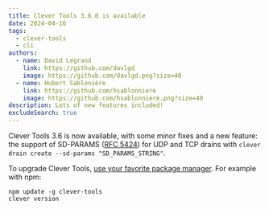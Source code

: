 ```yaml
---
title: Clever Tools 3.6.0 is available
date: 2024-04-16
tags:
  - clever-tools
  - cli
authors:
  - name: David Legrand
    link: https://github.com/davlgd
    image: https://github.com/davlgd.png?size=40
  - name: Hubert Sablonière
    link: https://github.com/hsablonniere
    image: https://github.com/hsablonniere.png?size=40
description: Lots of new features included!
excludeSearch: true
---
```


Clever Tools 3.6 is now available, with some minor fixes and a new feature: the support of SD-PARAMS ([RFC 5424](https://www.rfc-editor.org/rfc/rfc5424.html)) for UDP and TCP drains with `clever drain create --sd-params "SD_PARAMS_STRING"`.

To upgrade Clever Tools, [use your favorite package manager](https://github.com/CleverCloud/clever-tools/blob/master/docs/setup-systems.md#how-to-install-clever-tools). For example with npm:

```
npm update -g clever-tools
clever version
```
